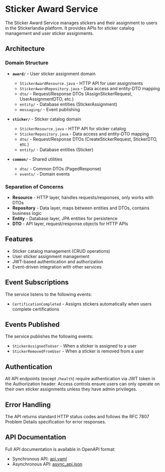 # Sticker Award Service

The Sticker Award Service manages stickers and their assignment to users in the Stickerlandia platform. It provides APIs for sticker catalog management and user sticker assignments.

## Architecture

### Domain Structure
- **`award/`** - User sticker assignment domain
  - `StickerAwardResource.java` - HTTP API for user assignments
  - `StickerAwardRepository.java` - Data access and entity-DTO mapping
  - `dto/` - Request/Response DTOs (AssignStickerRequest, UserAssignmentDTO, etc.)
  - `entity/` - Database entities (StickerAssignment)
  - `messaging/` - Event publishing

- **`sticker/`** - Sticker catalog domain
  - `StickerResource.java` - HTTP API for sticker catalog
  - `StickerRepository.java` - Data access and entity-DTO mapping
  - `dto/` - Request/Response DTOs (CreateStickerRequest, StickerDTO, etc.)
  - `entity/` - Database entities (Sticker)

- **`common/`** - Shared utilities
  - `dto/` - Common DTOs (PagedResponse)
  - `events/` - Domain events

### Separation of Concerns
- **Resource** - HTTP layer, handles requests/responses, only works with DTOs
- **Repository** - Data layer, maps between entities and DTOs, contains business logic
- **Entity** - Database layer, JPA entities for persistence
- **DTO** - API layer, request/response objects for HTTP APIs

## Features

- Sticker catalog management (CRUD operations)
- User sticker assignment management
- JWT-based authentication and authorization
- Event-driven integration with other services

## Event Subscriptions

The service listens to the following events:
- `CertificationCompleted` - Assigns stickers automatically when users complete certifications

## Events Published

The service publishes the following events:
- `StickerAssignedToUser` - When a sticker is assigned to a user
- `StickerRemovedFromUser` - When a sticker is removed from a user

## Authentication

All API endpoints (except `/health`) require authentication via JWT token in the Authorization header. 
Access controls ensure users can only operate on their own sticker assignments unless they have admin privileges.

## Error Handling

The API returns standard HTTP status codes and follows the RFC 7807 Problem Details specification for error responses.

## API Documentation

Full API documentation is available in OpenAPI format:
- Synchronous API: [api.yaml](./docs/api.yaml)
- Asynchronous API: [async_api.json](./docs/async_api.json)
